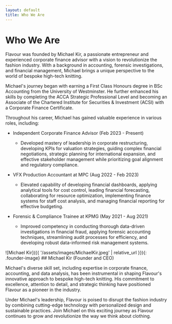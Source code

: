 ```yaml
---
layout: default
title: Who We Are
---
```


# Who We Are

Flavour was founded by Michael Kir, a passionate entrepreneur and experienced corporate finance advisor with a vision to revolutionize the fashion industry. With a background in accounting, forensic investigations, and financial management, Michael brings a unique perspective to the world of bespoke high-tech knitting.

Michael's journey began with earning a First Class Honours degree in BSc Accounting from the University of Westminster. He further enhanced his skills by completing the ACCA Strategic Professional Level and becoming an Associate of the Chartered Institute for Securities & Investment (ACSI) with a Corporate Finance Certificate.

Throughout his career, Michael has gained valuable experience in various roles, including:

- Independent Corporate Finance Advisor (Feb 2023 - Present)
  - Developed mastery of leadership in corporate restructuring, developing KPIs for valuation strategies, guiding complex financial negotiations, strategic planning for international expansion, and effective stakeholder management while prioritizing goal alignment and regulatory compliance.

- VFX Production Accountant at MPC (Aug 2022 - Feb 2023)
  - Elevated capability of developing financial dashboards, applying analytical tools for cost control, leading financial forecasting, collaborating for resource optimization, implementing finance systems for staff cost analysis, and managing financial reporting for effective budgeting.

- Forensic & Compliance Trainee at KPMG (May 2021 - Aug 2021)
  - Improved competency in conducting thorough data-driven investigations in financial fraud, applying forensic accounting techniques, streamlining audit processes for efficiency, and developing robust data-informed risk management systems.

<div class="founder">
    ![Michael Kir]({{ '/assets/images/MichaelKir.jpeg' | relative_url }}){: .founder-image}
    ## Michael Kir (Founder and CEO)
</div>

Michael's diverse skill set, including expertise in corporate finance, accounting, and data analysis, has been instrumental in shaping Flavour's innovative approach to bespoke high-tech knitting. His commitment to excellence, attention to detail, and strategic thinking have positioned Flavour as a pioneer in the industry.

Under Michael's leadership, Flavour is poised to disrupt the fashion industry by combining cutting-edge technology with personalized design and sustainable practices. Join Michael on this exciting journey as Flavour continues to grow and revolutionize the way we think about clothing.